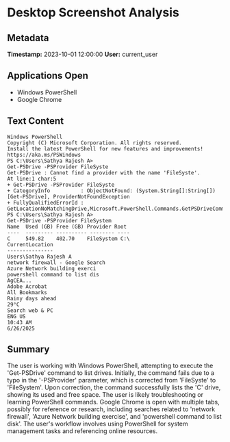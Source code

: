 # Desktop Screenshot Analysis
## Metadata
**Timestamp:** 2023-10-01 12:00:00
**User:** current_user

## Applications Open
- Windows PowerShell
- Google Chrome

## Text Content
```
Windows PowerShell
Copyright (C) Microsoft Corporation. All rights reserved.
Install the latest PowerShell for new features and improvements! https://aka.ms/PSWindows
PS C:\Users\Sathya Rajesh A>
Get-PSDrive -PSProvider FileSyste
Get-PSDrive : Cannot find a provider with the name 'FileSyste'.
At line:1 char:5
+ Get-PSDrive -PSProvider FileSyste
+ CategoryInfo          : ObjectNotFound: (System.String[]:String[]) [Get-PSDrive], ProviderNotFoundException
+ FullyQualifiedErrorId : GetLocationNoMatchingDrive,Microsoft.PowerShell.Commands.GetPSDriveCommand
PS C:\Users\Sathya Rajesh A>
Get-PSDrive -PSProvider FileSystem
Name  Used (GB) Free (GB) Provider Root
----  --------- ---------- -------- ----
C     549.82    402.70    FileSystem C:\
CurrentLocation
---------------
Users\Sathya Rajesh A
network firewall - Google Search
Azure Network building exerci
powershell command to list dis
AgCEA...
Adobe Acrobat
All Bookmarks
Rainy days ahead
29°C
Search web & PC
ENG US
10:43 AM
6/26/2025
```

## Summary
The user is working with Windows PowerShell, attempting to execute the 'Get-PSDrive' command to list drives. Initially, the command fails due to a typo in the '-PSProvider' parameter, which is corrected from 'FileSyste' to 'FileSystem'. Upon correction, the command successfully lists the 'C' drive, showing its used and free space. The user is likely troubleshooting or learning PowerShell commands. Google Chrome is open with multiple tabs, possibly for reference or research, including searches related to 'network firewall', 'Azure Network building exercise', and 'powershell command to list disk'. The user's workflow involves using PowerShell for system management tasks and referencing online resources.
